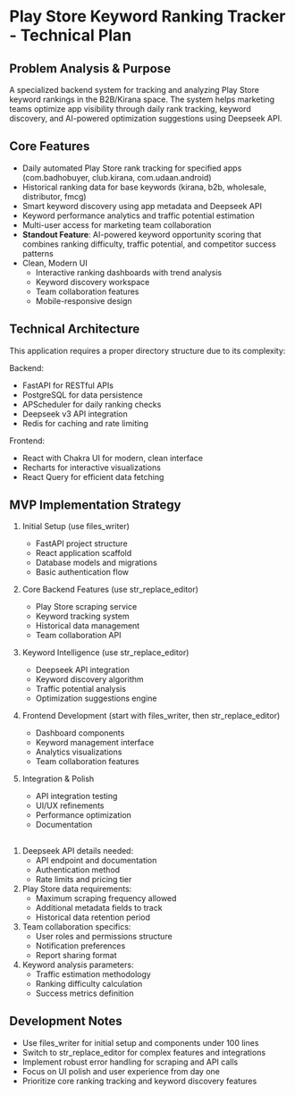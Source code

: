 # Play Store Keyword Ranking Tracker - Technical Plan

## Problem Analysis & Purpose
A specialized backend system for tracking and analyzing Play Store keyword rankings in the B2B/Kirana space. The system helps marketing teams optimize app visibility through daily rank tracking, keyword discovery, and AI-powered optimization suggestions using Deepseek API.

## Core Features
- Daily automated Play Store rank tracking for specified apps (com.badhobuyer, club.kirana, com.udaan.android)
- Historical ranking data for base keywords (kirana, b2b, wholesale, distributor, fmcg)
- Smart keyword discovery using app metadata and Deepseek API
- Keyword performance analytics and traffic potential estimation
- Multi-user access for marketing team collaboration
- **Standout Feature**: AI-powered keyword opportunity scoring that combines ranking difficulty, traffic potential, and competitor success patterns
- Clean, Modern UI
  - Interactive ranking dashboards with trend analysis
  - Keyword discovery workspace
  - Team collaboration features
  - Mobile-responsive design

## Technical Architecture
This application requires a proper directory structure due to its complexity:

Backend:
- FastAPI for RESTful APIs
- PostgreSQL for data persistence
- APScheduler for daily ranking checks
- Deepseek v3 API integration
- Redis for caching and rate limiting

Frontend:
- React with Chakra UI for modern, clean interface
- Recharts for interactive visualizations
- React Query for efficient data fetching

## MVP Implementation Strategy
1. Initial Setup (use files_writer)
   - FastAPI project structure
   - React application scaffold
   - Database models and migrations
   - Basic authentication flow

2. Core Backend Features (use str_replace_editor)
   - Play Store scraping service
   - Keyword tracking system
   - Historical data management
   - Team collaboration API

3. Keyword Intelligence (use str_replace_editor)
   - Deepseek API integration
   - Keyword discovery algorithm
   - Traffic potential analysis
   - Optimization suggestions engine

4. Frontend Development (start with files_writer, then str_replace_editor)
   - Dashboard components
   - Keyword management interface
   - Analytics visualizations
   - Team collaboration features

5. Integration & Polish
   - API integration testing
   - UI/UX refinements
   - Performance optimization
   - Documentation

## <Clarification Required>
1. Deepseek API details needed:
   - API endpoint and documentation
   - Authentication method
   - Rate limits and pricing tier
2. Play Store data requirements:
   - Maximum scraping frequency allowed
   - Additional metadata fields to track
   - Historical data retention period
3. Team collaboration specifics:
   - User roles and permissions structure
   - Notification preferences
   - Report sharing format
4. Keyword analysis parameters:
   - Traffic estimation methodology
   - Ranking difficulty calculation
   - Success metrics definition

## Development Notes
- Use files_writer for initial setup and components under 100 lines
- Switch to str_replace_editor for complex features and integrations
- Implement robust error handling for scraping and API calls
- Focus on UI polish and user experience from day one
- Prioritize core ranking tracking and keyword discovery features